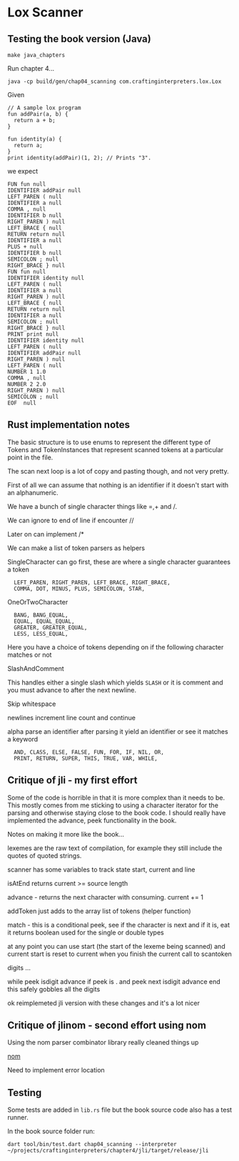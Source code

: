 # Lox Scanner

## Testing the book version (Java)

```
make java_chapters
```

Run chapter 4... 

```
java -cp build/gen/chap04_scanning com.craftinginterpreters.lox.Lox
```

Given

```
// A sample lox program
fun addPair(a, b) {
  return a + b;
}
 
fun identity(a) {
  return a;
}
print identity(addPair)(1, 2); // Prints "3".
```

we expect

```
FUN fun null
IDENTIFIER addPair null
LEFT_PAREN ( null
IDENTIFIER a null
COMMA , null
IDENTIFIER b null
RIGHT_PAREN ) null
LEFT_BRACE { null
RETURN return null
IDENTIFIER a null
PLUS + null
IDENTIFIER b null
SEMICOLON ; null
RIGHT_BRACE } null
FUN fun null
IDENTIFIER identity null
LEFT_PAREN ( null
IDENTIFIER a null
RIGHT_PAREN ) null
LEFT_BRACE { null
RETURN return null
IDENTIFIER a null
SEMICOLON ; null
RIGHT_BRACE } null
PRINT print null
IDENTIFIER identity null
LEFT_PAREN ( null
IDENTIFIER addPair null
RIGHT_PAREN ) null
LEFT_PAREN ( null
NUMBER 1 1.0
COMMA , null
NUMBER 2 2.0
RIGHT_PAREN ) null
SEMICOLON ; null
EOF  null
```

## Rust implementation notes

The basic structure is to use enums to represent the different type of Tokens and TokenInstances that represent scanned tokens at a particular point in the file.

The scan next loop is a lot of copy and pasting though, and not very pretty.

First of all we can assume that nothing is an identifier if it doesn't start with an alphanumeric.

We have a bunch of single character things like =,+ and /.

We can ignore to end of line if encounter //

Later on can implement /*

We can make a list of token parsers as helpers

SingleCharacter can go first, these are where a single character guarantees a token

```
  LEFT_PAREN, RIGHT_PAREN, LEFT_BRACE, RIGHT_BRACE,
  COMMA, DOT, MINUS, PLUS, SEMICOLON, STAR,
```

OneOrTwoCharacter

```
  BANG, BANG_EQUAL,
  EQUAL, EQUAL_EQUAL,
  GREATER, GREATER_EQUAL,
  LESS, LESS_EQUAL,
```

Here you have a choice of tokens depending on if the following character matches or not

SlashAndComment

This handles either a single slash which yields `SLASH` or it is comment and you must advance to after the next newline.

Skip whitespace 

newlines
  increment line count and continue
  
alpha 
  parse an identifier 
  after parsing it yield an identifier or see it matches a keyword
  
```
  AND, CLASS, ELSE, FALSE, FUN, FOR, IF, NIL, OR,
  PRINT, RETURN, SUPER, THIS, TRUE, VAR, WHILE,
```

## Critique of jli - my first effort

Some of the code is horrible in that it is more complex than it needs to be. This mostly comes from me sticking to using a character iterator for the parsing and otherwise staying close to the book code. I should really have implemented the advance, peek functionality in the book. 

Notes on making it more like the book...

lexemes are the raw text of compilation, for example they still include the quotes of quoted strings.

scanner has some variables to track state 
start, current and line

isAtEnd returns current >= source length

advance - returns the next character with consuming. current += 1

addToken just adds to the array list of tokens (helper function)

match - this is a conditional peek, see if the character is next and if it is, eat it
returns boolean
used for the single or double types 

at any point you can use start (the start of the lexeme being scanned) and current
start is reset to current when you finish the current call to scantoken

digits ...

while peek isdigit advance
if peek is . and peek next isdigit
  advance
end
this safely gobbles all the digits 

ok reimplemeted jli version with these changes and it's a lot nicer

## Critique of jlinom - second effort using nom

Using the nom parser combinator library really cleaned things up

[nom](https://github.com/Geal/nom) 

Need to implement error location

## Testing

Some tests are added in `lib.rs` file but the book source code also has a test runner.

In the book source folder run:

```
dart tool/bin/test.dart chap04_scanning --interpreter ~/projects/craftinginterpreters/chapter4/jli/target/release/jli 
```
